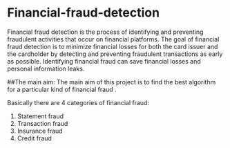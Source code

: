 # Financial-fraud-detection
Financial fraud detection is the process of identifying and preventing fraudulent activities that occur on financial platforms. The goal of financial fraud detection is to minimize financial losses for both the card issuer and the cardholder by detecting and preventing fraudulent transactions as early as possible.
Identifying financial fraud can save financial losses and personal information leaks.

##The main aim:
The main aim of this project is to find the best algorithm for a particular kind of financial fraud .

Basically there are 4 categories of financial fraud:
1. Statement fraud 
2. Transaction fraud
3. Insurance fraud 
4. Credit fraud
